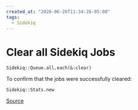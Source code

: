 ```yaml
---
created_at: "2020-06-26T11:34:26-05:00"
tags:
  - Sidekiq
---
```


# Clear all Sidekiq Jobs

```shell
Sidekiq::Queue.all.each(&:clear)
```

To confirm that the jobs were successfully cleared:

```shell
Sidekiq::Stats.new
```

[Source](https://stackoverflow.com/questions/24886371/how-to-clear-all-the-jobs-from-sidekiq/56488682#56488682)
